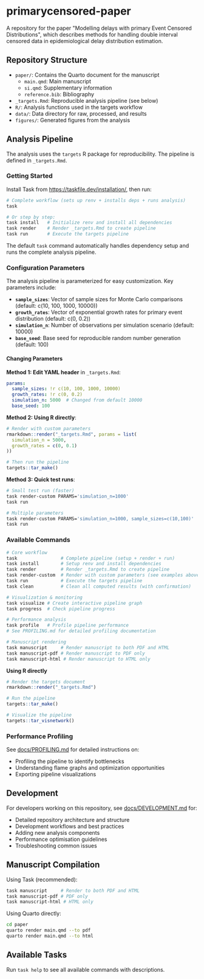 # primarycensored-paper

A repository for the paper "Modelling delays with primary Event Censored Distributions", which describes methods for handling double interval censored data in epidemiological delay distribution estimation.

## Repository Structure

- `paper/`: Contains the Quarto document for the manuscript
  - `main.qmd`: Main manuscript
  - `si.qmd`: Supplementary information
  - `reference.bib`: Bibliography
- `_targets.Rmd`: Reproducible analysis pipeline (see below)
- `R/`: Analysis functions used in the targets workflow
- `data/`: Data directory for raw, processed, and results
- `figures/`: Generated figures from the analysis

## Analysis Pipeline

The analysis uses the `targets` R package for reproducibility. The pipeline is defined in `_targets.Rmd`.

### Getting Started

Install Task from https://taskfile.dev/installation/, then run:

```bash
# Complete workflow (sets up renv + installs deps + runs analysis)
task

# Or step by step:
task install   # Initialize renv and install all dependencies
task render    # Render _targets.Rmd to create pipeline
task run       # Execute the targets pipeline
```

The default `task` command automatically handles dependency setup and runs the complete analysis pipeline.

### Configuration Parameters

The analysis pipeline is parameterized for easy customization. Key parameters include:

- **`sample_sizes`**: Vector of sample sizes for Monte Carlo comparisons (default: c(10, 100, 1000, 10000))
- **`growth_rates`**: Vector of exponential growth rates for primary event distribution (default: c(0, 0.2))
- **`simulation_n`**: Number of observations per simulation scenario (default: 10000)
- **`base_seed`**: Base seed for reproducible random number generation (default: 100)

#### Changing Parameters

**Method 1: Edit YAML header** in `_targets.Rmd`:
```yaml
params:
  sample_sizes: !r c(10, 100, 1000, 10000)
  growth_rates: !r c(0, 0.2)
  simulation_n: 5000  # Changed from default 10000
  base_seed: 100
```

**Method 2: Using R directly**:
```r
# Render with custom parameters
rmarkdown::render("_targets.Rmd", params = list(
  simulation_n = 5000,
  growth_rates = c(0, 0.1)
))

# Then run the pipeline
targets::tar_make()
```

**Method 3: Quick test runs**:
```bash
# Small test run (faster)
task render-custom PARAMS='simulation_n=1000'
task run

# Multiple parameters
task render-custom PARAMS='simulation_n=1000, sample_sizes=c(10,100)'
task run
```

### Available Commands

```bash
# Core workflow
task                # Complete pipeline (setup + render + run)
task install        # Setup renv and install dependencies
task render         # Render _targets.Rmd to create pipeline
task render-custom  # Render with custom parameters (see examples above)
task run            # Execute the targets pipeline
task clean          # Clean all computed results (with confirmation)

# Visualization & monitoring
task visualize # Create interactive pipeline graph
task progress  # Check pipeline progress

# Performance analysis
task profile   # Profile pipeline performance
# See PROFILING.md for detailed profiling documentation

# Manuscript rendering
task manuscript     # Render manuscript to both PDF and HTML
task manuscript-pdf # Render manuscript to PDF only
task manuscript-html # Render manuscript to HTML only
```

**Using R directly**

```r
# Render the targets document
rmarkdown::render("_targets.Rmd")

# Run the pipeline
targets::tar_make()

# Visualize the pipeline
targets::tar_visnetwork()
```

### Performance Profiling

See [docs/PROFILING.md](docs/PROFILING.md) for detailed instructions on:
- Profiling the pipeline to identify bottlenecks
- Understanding flame graphs and optimization opportunities
- Exporting pipeline visualizations

## Development

For developers working on this repository, see [docs/DEVELOPMENT.md](docs/DEVELOPMENT.md) for:
- Detailed repository architecture and structure
- Development workflows and best practices
- Adding new analysis components
- Performance optimisation guidelines
- Troubleshooting common issues

## Manuscript Compilation

Using Task (recommended):

```bash
task manuscript     # Render to both PDF and HTML
task manuscript-pdf # PDF only
task manuscript-html # HTML only
```

Using Quarto directly:

```bash
cd paper
quarto render main.qmd --to pdf
quarto render main.qmd --to html
```

## Available Tasks

Run `task help` to see all available commands with descriptions.
